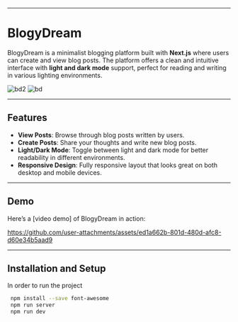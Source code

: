 
---

# **BlogyDream**

BlogyDream is a minimalist blogging platform built with **Next.js** where users can create and view blog posts. The platform offers a clean and intuitive interface with **light and dark mode** support, perfect for reading and writing in various lighting environments.

![bd2](https://github.com/user-attachments/assets/a60dc62d-db70-4b22-a968-3b1cb912b067)
![bd](https://github.com/user-attachments/assets/ae65c6f0-97dc-4925-b16e-64e97127c000)

---

## **Features**
- **View Posts**: Browse through blog posts written by users.
- **Create Posts**: Share your thoughts and write new blog posts.
- **Light/Dark Mode**: Toggle between light and dark mode for better readability in different environments.
- **Responsive Design**: Fully responsive layout that looks great on both desktop and mobile devices.

---
## **Demo**

Here’s a [video demo] of BlogyDream in action:


https://github.com/user-attachments/assets/ed1a662b-801d-480d-afc8-d60e34b5aad9


---
## **Installation and Setup**
In order to run the project
```bash
 npm install --save font-awesome
 npm run server
 npm run dev
```
